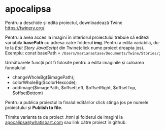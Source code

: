 # apocalipsa

Pentru a deschide și edita proiectul, downloadează Twine https://twinery.org/

Pentru a avea acces la imagini în interiorul proiectului trebuie să editezi variabila <b>basePath</b> cu adresa catre folderul <b>img</b>. Pentru a edita variabila, du-te la <i>Edit Story JavaScript</i> din Twine(click nume proiect dreapta jos).
Exemplu: const basePath = `/Users/marianastase/Documents/Twine/Stories/`;
  
Următoarele funcții pot fi folosite pentru a edita imaginile și culoarea fundalului:
<ul><li>changeWholeBg($imagePath);</li><li>colorWholeBg($colorHexcode);</li><li>addImage($imagePath, $offsetLeft, $offsetRight, $offsetTop, $offsetBottom)</li></ul>

Pentru a publica proiectul la finalul editărilor click stînga jos pe numele proiectului și <b>Publish to file</b>.

Trimite varianta ta de proiect .html și folderul de imagini la apocalipsa@whatisbart.com sau link către proiect în github.
